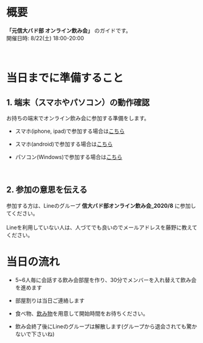 # 概要
 **「元信大バド部 オンライン飲み会」** のガイドです。 <br>
開催日時: 8/22(土) 18:00-20:00 <br>
<br>
<br>

# 当日までに準備すること

## 1. 端末（スマホやパソコン）の動作確認
お持ちの端末でオンライン飲み会に参加する準備をします。<br>

- スマホ(iphone, ipad)で参加する場合は[こちら](/tanmatsu_check/ios.md)

- スマホ(android)で参加する場合は[こちら](/tanmatsu_check/android.md)

- パソコン(Windows)で参加する場合は[こちら](/tanmatsu_check/windows.md)

<br>

## 2. 参加の意思を伝える

参加する方は、Lineのグループ **信大バド部オンライン飲み会_2020/8** に参加してください。<br>
<br>
Lineを利用していない人は、人づてでも良いのでメールアドレスを藤野に教えてください。
<br>



# 当日の流れ

- 5~6人毎に会話する飲み会部屋を作り、30分でメンバーを入れ替えて飲み会を進めます

- 部屋割りは当日ご連絡します

- 食べ物、[飲み物](https://www.amazon.co.jp/s?k=%E5%A4%A7%E4%BA%94%E9%83%8E&__mk_ja_JP=%E3%82%AB%E3%82%BF%E3%82%AB%E3%83%8A&ref=nb_sb_noss_2)を用意して開始時間をお待ちください。

- 飲み会終了後にLineのグループは解散します(グループから退会されても驚かないで下さいね)





